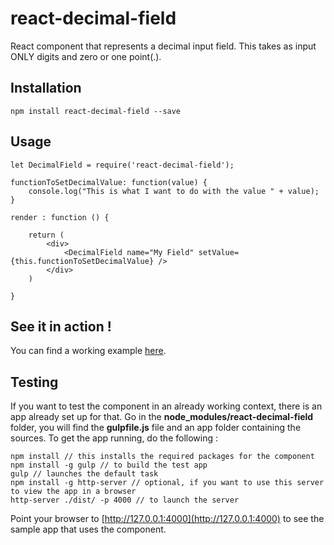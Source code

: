 react-decimal-field
=========

React component that represents a decimal input field. This takes as input ONLY digits
and zero or one point(.).

## Installation

    npm install react-decimal-field --save

## Usage

    let DecimalField = require('react-decimal-field');

    functionToSetDecimalValue: function(value) {
        console.log("This is what I want to do with the value " + value);
    }

    render : function () {

        return (
            <div>
                <DecimalField name="My Field" setValue={this.functionToSetDecimalValue} />
            </div>
        )

    }

## See it in action !

You can find a working example [here](http://standardstate.com/react-components/react-decimal-field).

## Testing

If you want to test the component in an already working context, there is an app already set up for that.
Go in the **node_modules/react-decimal-field** folder, you will find the **gulpfile.js** file
and an app folder containing the sources.
To get the app running, do the following :

    npm install // this installs the required packages for the component
    npm install -g gulp // to build the test app
    gulp // launches the default task
    npm install -g http-server // optional, if you want to use this server to view the app in a browser
    http-server ./dist/ -p 4000 // to launch the server

Point your browser to [http://127.0.0.1:4000](http://127.0.0.1:4000) to see the sample app that uses the component.
